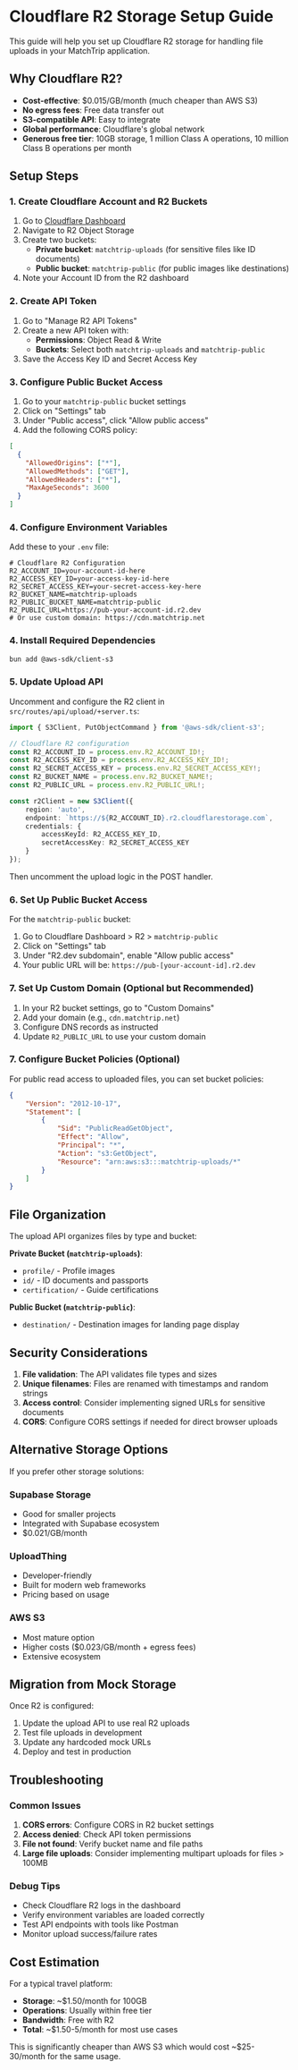 # Cloudflare R2 Storage Setup Guide

This guide will help you set up Cloudflare R2 storage for handling file uploads in your MatchTrip application.

## Why Cloudflare R2?

- **Cost-effective**: $0.015/GB/month (much cheaper than AWS S3)
- **No egress fees**: Free data transfer out
- **S3-compatible API**: Easy to integrate
- **Global performance**: Cloudflare's global network
- **Generous free tier**: 10GB storage, 1 million Class A operations, 10 million Class B operations per month

## Setup Steps

### 1. Create Cloudflare Account and R2 Buckets

1. Go to [Cloudflare Dashboard](https://dash.cloudflare.com/)
2. Navigate to R2 Object Storage
3. Create two buckets:
   - **Private bucket**: `matchtrip-uploads` (for sensitive files like ID documents)
   - **Public bucket**: `matchtrip-public` (for public images like destinations)
4. Note your Account ID from the R2 dashboard

### 2. Create API Token

1. Go to "Manage R2 API Tokens"
2. Create a new API token with:
   - **Permissions**: Object Read & Write
   - **Buckets**: Select both `matchtrip-uploads` and `matchtrip-public`
3. Save the Access Key ID and Secret Access Key

### 3. Configure Public Bucket Access

1. Go to your `matchtrip-public` bucket settings
2. Click on "Settings" tab
3. Under "Public access", click "Allow public access"
4. Add the following CORS policy:
```json
[
  {
    "AllowedOrigins": ["*"],
    "AllowedMethods": ["GET"],
    "AllowedHeaders": ["*"],
    "MaxAgeSeconds": 3600
  }
]
```

### 4. Configure Environment Variables

Add these to your `.env` file:

```env
# Cloudflare R2 Configuration
R2_ACCOUNT_ID=your-account-id-here
R2_ACCESS_KEY_ID=your-access-key-id-here
R2_SECRET_ACCESS_KEY=your-secret-access-key-here
R2_BUCKET_NAME=matchtrip-uploads
R2_PUBLIC_BUCKET_NAME=matchtrip-public
R2_PUBLIC_URL=https://pub-your-account-id.r2.dev
# Or use custom domain: https://cdn.matchtrip.net
```

### 4. Install Required Dependencies

```bash
bun add @aws-sdk/client-s3
```

### 5. Update Upload API

Uncomment and configure the R2 client in `src/routes/api/upload/+server.ts`:

```typescript
import { S3Client, PutObjectCommand } from '@aws-sdk/client-s3';

// Cloudflare R2 configuration
const R2_ACCOUNT_ID = process.env.R2_ACCOUNT_ID!;
const R2_ACCESS_KEY_ID = process.env.R2_ACCESS_KEY_ID!;
const R2_SECRET_ACCESS_KEY = process.env.R2_SECRET_ACCESS_KEY!;
const R2_BUCKET_NAME = process.env.R2_BUCKET_NAME!;
const R2_PUBLIC_URL = process.env.R2_PUBLIC_URL!;

const r2Client = new S3Client({
	region: 'auto',
	endpoint: `https://${R2_ACCOUNT_ID}.r2.cloudflarestorage.com`,
	credentials: {
		accessKeyId: R2_ACCESS_KEY_ID,
		secretAccessKey: R2_SECRET_ACCESS_KEY
	}
});
```

Then uncomment the upload logic in the POST handler.

### 6. Set Up Public Bucket Access

For the `matchtrip-public` bucket:

1. Go to Cloudflare Dashboard > R2 > `matchtrip-public`
2. Click on "Settings" tab
3. Under "R2.dev subdomain", enable "Allow public access"
4. Your public URL will be: `https://pub-[your-account-id].r2.dev`

### 7. Set Up Custom Domain (Optional but Recommended)

1. In your R2 bucket settings, go to "Custom Domains"
2. Add your domain (e.g., `cdn.matchtrip.net`)
3. Configure DNS records as instructed
4. Update `R2_PUBLIC_URL` to use your custom domain

### 7. Configure Bucket Policies (Optional)

For public read access to uploaded files, you can set bucket policies:

```json
{
	"Version": "2012-10-17",
	"Statement": [
		{
			"Sid": "PublicReadGetObject",
			"Effect": "Allow",
			"Principal": "*",
			"Action": "s3:GetObject",
			"Resource": "arn:aws:s3:::matchtrip-uploads/*"
		}
	]
}
```

## File Organization

The upload API organizes files by type and bucket:

**Private Bucket (`matchtrip-uploads`)**:
- `profile/` - Profile images
- `id/` - ID documents and passports
- `certification/` - Guide certifications

**Public Bucket (`matchtrip-public`)**:
- `destination/` - Destination images for landing page display

## Security Considerations

1. **File validation**: The API validates file types and sizes
2. **Unique filenames**: Files are renamed with timestamps and random strings
3. **Access control**: Consider implementing signed URLs for sensitive documents
4. **CORS**: Configure CORS settings if needed for direct browser uploads

## Alternative Storage Options

If you prefer other storage solutions:

### Supabase Storage

- Good for smaller projects
- Integrated with Supabase ecosystem
- $0.021/GB/month

### UploadThing

- Developer-friendly
- Built for modern web frameworks
- Pricing based on usage

### AWS S3

- Most mature option
- Higher costs ($0.023/GB/month + egress fees)
- Extensive ecosystem

## Migration from Mock Storage

Once R2 is configured:

1. Update the upload API to use real R2 uploads
2. Test file uploads in development
3. Update any hardcoded mock URLs
4. Deploy and test in production

## Troubleshooting

### Common Issues

1. **CORS errors**: Configure CORS in R2 bucket settings
2. **Access denied**: Check API token permissions
3. **File not found**: Verify bucket name and file paths
4. **Large file uploads**: Consider implementing multipart uploads for files > 100MB

### Debug Tips

- Check Cloudflare R2 logs in the dashboard
- Verify environment variables are loaded correctly
- Test API endpoints with tools like Postman
- Monitor upload success/failure rates

## Cost Estimation

For a typical travel platform:

- **Storage**: ~$1.50/month for 100GB
- **Operations**: Usually within free tier
- **Bandwidth**: Free with R2
- **Total**: ~$1.50-5/month for most use cases

This is significantly cheaper than AWS S3 which would cost ~$25-30/month for the same usage.
